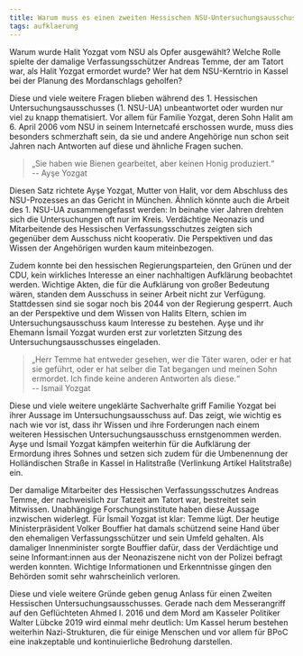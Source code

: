 ```yaml
---
title: Warum muss es einen zweiten Hessischen NSU-Untersuchungsausschuss geben?
tags: aufklaerung
---
```


Warum wurde Halit Yozgat vom NSU als Opfer ausgewählt? Welche Rolle spielte der damalige Verfassungsschützer Andreas Temme, der am Tatort war, als Halit Yozgat ermordet wurde? Wer hat dem NSU-Kerntrio in Kassel bei der Planung des Mordanschlags geholfen?

Diese und viele weitere Fragen blieben während des 1. Hessischen Untersuchungsausschusses (1. NSU-UA) unbeantwortet oder wurden nur viel zu knapp thematisiert. Vor allem für Familie Yozgat, deren Sohn Halit am 6. April 2006 vom NSU in seinem Internetcafé erschossen wurde, muss dies besonders schmerzhaft sein, da sie und andere Angehörige nun schon seit Jahren nach Antworten auf diese und ähnliche Fragen suchen.

> „Sie haben wie Bienen gearbeitet, aber keinen Honig produziert.“  
> -- Ayşe Yozgat

Diesen Satz richtete Ayşe Yozgat, Mutter von Halit, vor dem Abschluss des NSU-Prozesses an das Gericht in München. Ähnlich könnte auch die Arbeit des 1. NSU-UA zusammengefasst werden: In beinahe vier Jahren drehten sich die Untersuchungen oft nur im Kreis. Verdächtige Neonazis und Mitarbeitende des Hessischen Verfassungsschutzes zeigten sich gegenüber dem Ausschuss nicht kooperativ. Die Perspektiven und das Wissen der Angehörigen wurden kaum miteinbezogen.

Zudem konnte bei den hessischen Regierungsparteien, den Grünen und der CDU, kein wirkliches Interesse an einer nachhaltigen Aufklärung beobachtet werden. Wichtige Akten, die für die Aufklärung von großer Bedeutung wären, standen dem Ausschuss in seiner Arbeit nicht zur Verfügung. Stattdessen sind sie sogar noch bis 2044 von der Regierung gesperrt. Auch an der Perspektive und dem Wissen von Halits Eltern, schien im Untersuchungsausschuss kaum Interesse zu bestehen. Ayşe und ihr Ehemann İsmail Yozgat wurden erst zur vorletzten Sitzung des Untersuchungsausschusses eingeladen. 

> „Herr Temme hat entweder gesehen, wer die Täter waren, oder er hat sie geführt, oder er hat selber die Tat begangen und meinen Sohn ermordet. Ich finde keine anderen Antworten als diese.“  
> -- Ismail Yozgat

Diese und viele weitere ungeklärte Sachverhalte griff Familie Yozgat bei ihrer Aussage im Untersuchungsausschuss auf. Das zeigt, wie wichtig es nach wie vor ist, dass ihr Wissen und ihre Forderungen nach einem weiteren Hessischen Untersuchungsausschuss ernstgenommen werden. Ayşe und İsmail Yozgat kämpfen weiterhin für die Aufklärung der Ermordung ihres Sohnes und setzen sich zudem für die Umbenennung der Holländischen Straße in Kassel in Halitstraße (Verlinkung Artikel Halitstraße) ein. 

Der damalige Mitarbeiter des Hessischen Verfassungsschutzes Andreas Temme, der nachweislich zur Tatzeit am Tatort war, bestreitet sein Mitwissen. Unabhängige Forschungsinstitute haben diese Aussage inzwischen widerlegt. Für İsmail Yozgat ist klar: Temme lügt. Der heutige Ministerpräsident Volker Bouffier hat damals schützend seine Hand über den ehemaligen Verfassungsschützer und sein Umfeld gehalten. Als damaliger Innenminister sorgte Bouffier dafür, dass der Verdächtige und seine Informant:innen aus der Neonaziszene nicht von der Polizei befragt werden konnten. Wichtige Informationen und Erkenntnisse gingen den Behörden somit sehr wahrscheinlich verloren.

Diese und viele weitere Gründe geben genug Anlass für einen Zweiten Hessischen Untersuchungsausschusses. Gerade nach dem Messerangriff auf den Geflüchteten Ahmed I. 2016 und dem Mord am Kasseler Politiker Walter Lübcke 2019 wird einmal mehr deutlich: Um Kassel herum bestehen weiterhin Nazi-Strukturen, die für einige Menschen und vor allem für BPoC eine inakzeptable und kontinuierliche Bedrohung darstellen.
